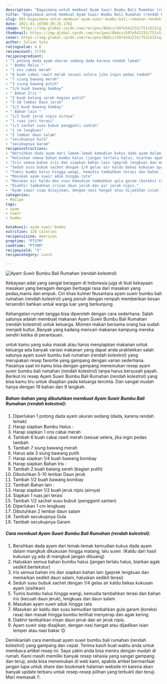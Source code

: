 ```yaml
---
description: "Bagaimana untuk membuat Ayam Suwir Bumbu Bali Rumahan (rendah kolestrol) Terbukti"
title: "Bagaimana untuk membuat Ayam Suwir Bumbu Bali Rumahan (rendah kolestrol) Terbukti"
slug: 801-bagaimana-untuk-membuat-ayam-suwir-bumbu-bali-rumahan-rendah-kolestrol-terbukti
date: 2021-01-16T00:30:25.176Z
image: https://img-global.cpcdn.com/recipes/8bdccc597e542233/751x532cq70/ayam-suwir-bumbu-bali-rumahan-rendah-kolestrol-foto-resep-utama.jpg
thumbnail: https://img-global.cpcdn.com/recipes/8bdccc597e542233/751x532cq70/ayam-suwir-bumbu-bali-rumahan-rendah-kolestrol-foto-resep-utama.jpg
cover: https://img-global.cpcdn.com/recipes/8bdccc597e542233/751x532cq70/ayam-suwir-bumbu-bali-rumahan-rendah-kolestrol-foto-resep-utama.jpg
author: Julian Soto
ratingvalue: 4.6
reviewcount: 27234
recipeingredient:
- "1 potong dada ayam ukuran sedang dada karena rendah lemak"
- " Bumbu Halus "
- "1 ons cabai merah"
- "6 buah cabai rawit merah sesuai selera jika ingin pedas tambah"
- "7 siung bawang merah"
- "3 siung bawang putih"
- "1/4 buah bawang bombay"
- " Bahan Iris "
- "2 buah batang sereh bagian putih"
- "5-10 lembar Daun jeruk"
- "1/2 buah bawang bombay"
- " Bahan lain "
- "1/2 buah jeruk nipis airnya"
- "1 ruas jari terasi"
- "1/2 sachet susu bubuk pengganti santan"
- "1 cm lengkuas"
- "2 lembar daun salam"
- "secukupnya Gula"
- "secukupnya Garam"
recipeinstructions:
- "Bersihkan dada ayam dari lemak-lemak kemudian kukus dada ayam dalam mangkuk dikukusan hingga matang, lalu suwir. (Kaldu dari hasil kukusan yg ada di mangkuk jangan dibuang)"
- "Haluskan semua bahan bumbu halus (jangan terlalu halus, biarkan agak sedikit bertekstur)"
- "Iris semua bahan iris dan siapkan bahan lain (geprek lengkuas dan memarkan sedikit daun salam, haluskan sedikit terasi)"
- "Seduh susu bubuk sachet dengan 1/4 gelas air kaldu bekas kukusan ayam (sisihkan)"
- "Tumis bumbu halus hingga wangi, kemudia tambahkan terasi dan bahan iris (kecuali daun jeruk), lengkuas dan daun salam"
- "Masukan ayam suwir aduk hingga rata"
- "Masukan air kaldu dan susu kemudian tambahkan gula garam (koreksi rasa) dan masak hingga bumbu terlihat menyerap dan agak kering"
- "Diakhir tambahkan irisan daun jeruk dan air jeruk nipis."
- "Ayam suwir siap disajikan, dengan nasi hangat atau dijadikan isian lemper atau nasi bakar 😊"
categories:
- Recipe
tags:
- ayam
- suwir
- bumbu

katakunci: ayam suwir bumbu 
nutrition: 228 calories
recipecuisine: American
preptime: "PT37M"
cooktime: "PT39M"
recipeyield: "3"
recipecategory: Lunch

---
```



![Ayam Suwir Bumbu Bali Rumahan (rendah kolestrol)](https://img-global.cpcdn.com/recipes/8bdccc597e542233/751x532cq70/ayam-suwir-bumbu-bali-rumahan-rendah-kolestrol-foto-resep-utama.jpg)

Kekayaan adat yang sangat beragam di Indonesia juga di ikuti kekayaan masakan yang beragam dengan berbagai rasa dari masakan yang pedas,manis dan empuk. Ciri khas kuliner Nusantara ayam suwir bumbu bali rumahan (rendah kolestrol) yang penuh dengan rempah memberikan kesan tersendiri bahkan untuk warga luar yang berkunjung.




Kehangatan rumah tangga bisa diperoleh dengan cara sederhana. Salah satunya adalah membuat makanan Ayam Suwir Bumbu Bali Rumahan (rendah kolestrol) untuk keluarga. Momen makan bersama orang tua sudah menjadi kultur, Banyak yang kadang mencari makanan kampung mereka sendiri ketika di perantauan.

untuk kamu yang suka masak atau harus menyiapkan makanan untuk keluarga ada banyak variasi makanan yang dapat anda praktekkan salah satunya ayam suwir bumbu bali rumahan (rendah kolestrol) yang merupakan resep favorite yang gampang dengan varian sederhana. Pasalnya saat ini kamu bisa dengan gampang menemukan resep ayam suwir bumbu bali rumahan (rendah kolestrol) tanpa harus bersusah payah.
Berikut ini resep Ayam Suwir Bumbu Bali Rumahan (rendah kolestrol) yang bisa kamu tiru untuk disajikan pada keluarga tercinta. Dan sangat mudah hanya dengan 19 bahan dan 9 langkah.


<!--inarticleads1-->

##### Bahan-bahan yang dibutuhkan membuat Ayam Suwir Bumbu Bali Rumahan (rendah kolestrol):

1. Diperlukan 1 potong dada ayam ukuran sedang (dada, karena rendah lemak)
1. Harap siapkan  Bumbu Halus :
1. Harap siapkan 1 ons cabai merah
1. Tambah 6 buah cabai rawit merah (sesuai selera, jika ingin pedas tambah
1. Tambah 7 siung bawang merah
1. Harus ada 3 siung bawang putih
1. Harap siapkan 1/4 buah bawang bombay
1. Harap siapkan  Bahan Iris :
1. Tambah 2 buah batang sereh (bagian putih)
1. Dibutuhkan 5-10 lembar Daun jeruk
1. Tambah 1/2 buah bawang bombay
1. Tambah  Bahan lain :
1. Harap siapkan 1/2 buah jeruk nipis (airnya)
1. Siapkan 1 ruas jari terasi
1. Tambah 1/2 sachet susu bubuk (pengganti santan)
1. Diperlukan 1 cm lengkuas
1. Dibutuhkan 2 lembar daun salam
1. Tambah secukupnya Gula
1. Tambah secukupnya Garam




<!--inarticleads2-->

##### Cara membuat  Ayam Suwir Bumbu Bali Rumahan (rendah kolestrol):

1. Bersihkan dada ayam dari lemak-lemak kemudian kukus dada ayam dalam mangkuk dikukusan hingga matang, lalu suwir. (Kaldu dari hasil kukusan yg ada di mangkuk jangan dibuang)
1. Haluskan semua bahan bumbu halus (jangan terlalu halus, biarkan agak sedikit bertekstur)
1. Iris semua bahan iris dan siapkan bahan lain (geprek lengkuas dan memarkan sedikit daun salam, haluskan sedikit terasi)
1. Seduh susu bubuk sachet dengan 1/4 gelas air kaldu bekas kukusan ayam (sisihkan)
1. Tumis bumbu halus hingga wangi, kemudia tambahkan terasi dan bahan iris (kecuali daun jeruk), lengkuas dan daun salam
1. Masukan ayam suwir aduk hingga rata
1. Masukan air kaldu dan susu kemudian tambahkan gula garam (koreksi rasa) dan masak hingga bumbu terlihat menyerap dan agak kering
1. Diakhir tambahkan irisan daun jeruk dan air jeruk nipis.
1. Ayam suwir siap disajikan, dengan nasi hangat atau dijadikan isian lemper atau nasi bakar 😊




Demikianlah cara membuat ayam suwir bumbu bali rumahan (rendah kolestrol) yang gampang dan cepat. Terima kasih buat waktu anda untuk membaca artikel resep ini. Saya yakin anda bisa meniru dengan mudah di rumah. Kami masih memiliki banyak resep rahasia yang sangat gampang dan teruji, anda bisa menemukan di web kami, apabila artikel bermanfaat jangan lupa untuk share dan bookmark halaman website ini karena akan banyak update terbaru untuk resep-resep pilihan yang terbukti dan teruji. Mari memasak !!. 
